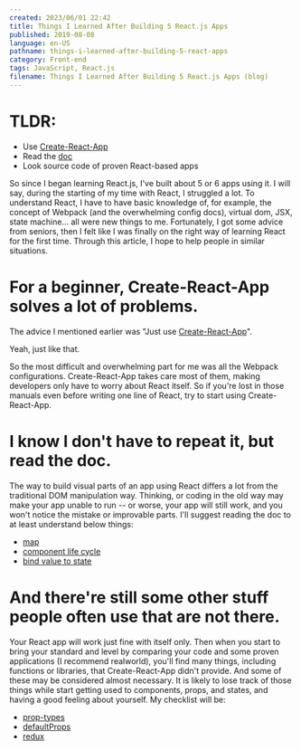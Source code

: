 ```yaml
---
created: 2023/06/01 22:42
title: Things I Learned After Building 5 React.js Apps
published: 2019-08-08
language: en-US
pathname: things-i-learned-after-building-5-react-apps
category: Front-end
tags: JavaScript, React.js
filename: Things I Learned After Building 5 React.js Apps (blog)
---
```

# TLDR:

- Use [Create-React-App](https://create-react-app.dev/)
- Read the [doc](https://create-react-app.dev/docs/getting-started/)
- Look source code of proven React-based apps

So since I began learning React.js, I've built about 5 or 6 apps using it. I will say, during the starting of my time with React, I struggled a lot. To understand React, I have to have basic knowledge of, for example, the concept of Webpack (and the overwhelming config docs), virtual dom, JSX, state machine... all were new things to me. Fortunately, I got some advice from seniors, then I felt like I was finally on the right way of learning React for the first time. Through this article, I hope to help people in similar situations.

# For a beginner, Create-React-App solves a lot of problems.

The advice I mentioned earlier was "Just use [Create-React-App](https://facebook.github.io/create-react-app/)".

Yeah, just like that.

So the most difficult and overwhelming part for me was all the Webpack configurations. Create-React-App takes care most of them, making developers only have to worry about React itself. So if you're lost in those manuals even before writing one line of React, try to start using Create-React-App.

# I know I don't have to repeat it, but read the doc.

The way to build visual parts of an app using React differs a lot from the traditional DOM manipulation way. Thinking, or coding in the old way may make your app unable to run -- or worse, your app will still work, and you won't notice the mistake or improvable parts. I'll suggest reading the doc to at least understand below things:

- [map](https://reactjs.org/docs/lists-and-keys.html)
- [component life cycle](https://reactjs.org/docs/state-and-lifecycle.html)
- [bind value to state](https://reactjs.org/docs/forms.html)

# And there're still some other stuff people often use that are not there.

Your React app will work just fine with itself only. Then when you start to bring your standard and level by comparing your code and some proven applications (I recommend realworld), you'll find many things, including functions or libraries, that Create-React-App didn't provide. And some of these may be considered almost necessary. It is likely to lose track of those things while start getting used to components, props, and states, and having a good feeling about yourself. My checklist will be:

- [prop-types](https://github.com/facebook/prop-types)
- [defaultProps](https://reactjs.org/docs/typechecking-with-proptypes.html#default-prop-values)
- [redux](https://redux.js.org/)
